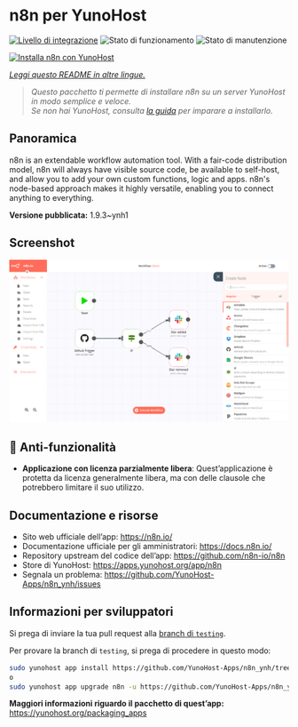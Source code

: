 <!--
N.B.: Questo README è stato automaticamente generato da <https://github.com/YunoHost/apps/tree/master/tools/readme_generator>
NON DEVE essere modificato manualmente.
-->

# n8n per YunoHost

[![Livello di integrazione](https://dash.yunohost.org/integration/n8n.svg)](https://dash.yunohost.org/appci/app/n8n) ![Stato di funzionamento](https://ci-apps.yunohost.org/ci/badges/n8n.status.svg) ![Stato di manutenzione](https://ci-apps.yunohost.org/ci/badges/n8n.maintain.svg)

[![Installa n8n con YunoHost](https://install-app.yunohost.org/install-with-yunohost.svg)](https://install-app.yunohost.org/?app=n8n)

*[Leggi questo README in altre lingue.](./ALL_README.md)*

> *Questo pacchetto ti permette di installare n8n su un server YunoHost in modo semplice e veloce.*  
> *Se non hai YunoHost, consulta [la guida](https://yunohost.org/install) per imparare a installarlo.*

## Panoramica

n8n is an extendable workflow automation tool. With a fair-code distribution model, n8n will always have visible source code, be available to self-host, and allow you to add your own custom functions, logic and apps. n8n's node-based approach makes it highly versatile, enabling you to connect anything to everything.

**Versione pubblicata:** 1.9.3~ynh1

## Screenshot

![Screenshot di n8n](./doc/screenshots/n8n-screenshot.png)

## :red_circle: Anti-funzionalità

- **Applicazione con licenza parzialmente libera**: Quest’applicazione è protetta da licenza generalmente libera, ma con delle clausole che potrebbero limitare il suo utilizzo.

## Documentazione e risorse

- Sito web ufficiale dell’app: <https://n8n.io/>
- Documentazione ufficiale per gli amministratori: <https://docs.n8n.io/>
- Repository upstream del codice dell’app: <https://github.com/n8n-io/n8n>
- Store di YunoHost: <https://apps.yunohost.org/app/n8n>
- Segnala un problema: <https://github.com/YunoHost-Apps/n8n_ynh/issues>

## Informazioni per sviluppatori

Si prega di inviare la tua pull request alla [branch di `testing`](https://github.com/YunoHost-Apps/n8n_ynh/tree/testing).

Per provare la branch di `testing`, si prega di procedere in questo modo:

```bash
sudo yunohost app install https://github.com/YunoHost-Apps/n8n_ynh/tree/testing --debug
o
sudo yunohost app upgrade n8n -u https://github.com/YunoHost-Apps/n8n_ynh/tree/testing --debug
```

**Maggiori informazioni riguardo il pacchetto di quest’app:** <https://yunohost.org/packaging_apps>

